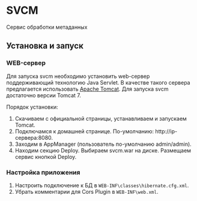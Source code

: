 SVCM
====

Сервис обработки метаданных

Установка и запуск
------------------

### WEB-сервер

Для запуска svcm необходимо установить web-сервер поддерживающий технологию Java Servlet.
В качестве такого сервера предлагается использовать [Apache Tomcat](http://tomcat.apache.org).
Для запуска svcm достаточно версии Tomcat 7.

Порядок установки:
1. Скачиваем с официальной страницы, устанавливаем и запускаем Tomcat.
1. Подключамся к домашней странице. По-умолчанию: http://ip-сервера:8080.
1. Заходим в AppManager (пользователь по-умолчанию admin/admin).
1. Находим секцию Deploy. Выбираем svcm.war на диске. Размещаем сервис кнопкой Deploy.

### Настройка приложения

1. Настроить подключение к БД в `WEB-INF\classes\hibernate.cfg.xml`.
1. Убрать комментарии для Cors Plugin в `WEB-INF\web.xml`. 
